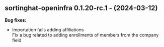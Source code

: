 ## sortinghat-openinfra 0.1.20-rc.1 - (2024-03-12)

**Bug fixes:**

 * Importation fails adding affiliations\
   Fix a bug related to adding enrollments of members from the company
   field

